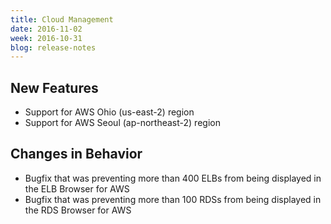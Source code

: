 ```yaml
---
title: Cloud Management
date: 2016-11-02
week: 2016-10-31
blog: release-notes
---
```


## New Features

* Support for AWS Ohio (us-east-2) region 
* Support for AWS Seoul (ap-northeast-2) region

## Changes in Behavior

* Bugfix that was preventing more than 400 ELBs from being displayed in the ELB Browser for AWS
* Bugfix that was preventing more than 100 RDSs from being displayed in the RDS Browser for AWS
